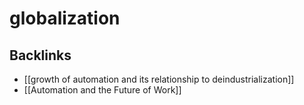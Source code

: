 # globalization



<a id="org67b01a6"></a>

## Backlinks

-   [[growth of automation and its relationship to deindustrialization]]
-   [[Automation and the Future of Work]]
